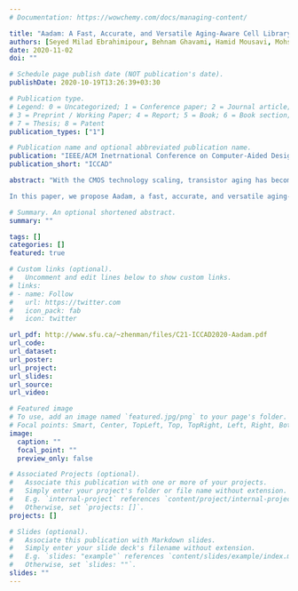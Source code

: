 ```yaml
---
# Documentation: https://wowchemy.com/docs/managing-content/

title: "Aadam: A Fast, Accurate, and Versatile Aging-Aware Cell Library Delay Model using Feed-Forward Neural Network"
authors: [Seyed Milad Ebrahimipour, Behnam Ghavami, Hamid Mousavi, Mohsen Raji, Zhenman Fang, Lesley Shannon]
date: 2020-11-02
doi: ""

# Schedule page publish date (NOT publication's date).
publishDate: 2020-10-19T13:26:39+03:30

# Publication type.
# Legend: 0 = Uncategorized; 1 = Conference paper; 2 = Journal article;
# 3 = Preprint / Working Paper; 4 = Report; 5 = Book; 6 = Book section;
# 7 = Thesis; 8 = Patent
publication_types: ["1"]

# Publication name and optional abbreviated publication name.
publication: "IEEE/ACM Inetrnational Conference on Computer-Aided Design"
publication_short: "ICCAD"

abstract: "With the CMOS technology scaling, transistor aging has become one major issue affecting circuit reliability and lifetime. There are two major classes of existing studies that model the aging effects in the circuit delay. One is at transistor-level, which is highly accurate but very slow. The other is at gate-level, which is faster but less accurate. Moreover, most prior studies only consider a limited subset or limited value ranges of aging factors.

In this paper, we propose Aadam, a fast, accurate, and versatile aging-aware delay model for generic cell libraries. In Aadam, we first use transistor-level SPICE simulations to accurately characterize the delay degradation of each library cell under a versatile set of aging factors, including both physical parameters (i.e., initial threshold voltage and transistor width/length ratio) and operating conditions (i.e., working temperature, signal probability, input signal slew range, output load capacitance range, and projected lifetime). For each library cell, we then train a feed-forward neural network (FFNN) to learn the relation between the input aging factors and output cell delay degradation. Therefore, for a given input circuit and a given combination of aging factors, we can use the trained FFNNs to quickly and accurately infer the delay degradation for each gate in the circuit. Finally, to effectively estimate the aging-aware lifetime delay of large-scale circuits, we also integrate Aadam into a state-of-the-art static timing analysis tool called OpenTimer. Experimental results demonstrate that Aadam achieves fast estimation of the aging-induced delay with high accuracy close to transistor-level simulation."

# Summary. An optional shortened abstract.
summary: ""

tags: []
categories: []
featured: true

# Custom links (optional).
#   Uncomment and edit lines below to show custom links.
# links:
# - name: Follow
#   url: https://twitter.com
#   icon_pack: fab
#   icon: twitter

url_pdf: http://www.sfu.ca/~zhenman/files/C21-ICCAD2020-Aadam.pdf
url_code:
url_dataset:
url_poster:
url_project:
url_slides:
url_source:
url_video:

# Featured image
# To use, add an image named `featured.jpg/png` to your page's folder. 
# Focal points: Smart, Center, TopLeft, Top, TopRight, Left, Right, BottomLeft, Bottom, BottomRight.
image:
  caption: ""
  focal_point: ""
  preview_only: false

# Associated Projects (optional).
#   Associate this publication with one or more of your projects.
#   Simply enter your project's folder or file name without extension.
#   E.g. `internal-project` references `content/project/internal-project/index.md`.
#   Otherwise, set `projects: []`.
projects: []

# Slides (optional).
#   Associate this publication with Markdown slides.
#   Simply enter your slide deck's filename without extension.
#   E.g. `slides: "example"` references `content/slides/example/index.md`.
#   Otherwise, set `slides: ""`.
slides: ""
---
```

